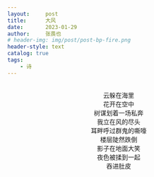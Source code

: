 ```yaml
---
layout:     post
title:      大风
date:       2023-01-29
author:     张畏也
# header-img: img/post/post-bp-fire.png
header-style: text
catalog: true
tags:
    - 诗
---
```

<br>
<center>云躲在海里</center>
<center>花开在空中</center>
<center>树谋划着一场私奔</center>
<center>我立在风的尽头</center>
<center>耳畔呼过群鬼的嘶嚎</center>
<center>楼层陡然跌倒</center>
<center>影子在地面大笑</center>
<center>夜色被揉到一起</center>
<center>吞进肚皮</center>

